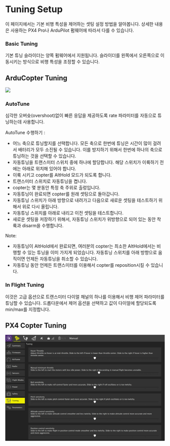 # Tuning Setup

이 페이지에서는 기본 비행 특성을 제어하는 셋팅 설정 방법을 알아봅니다. 상세한 내용은 사용하는 PX4 Pro나 ArduPilot 펌웨어에 따라서 다를 수 있습니다.

### Basic Tuning

기본 튜닝 슬라이더는 양쪽 펌웨어에서 지원됩니다. 슬라이더를 왼쪽에서 오른쪽으로 이동시키는 방식으로 비행 특성을 조정할 수 있습니다.

## ArduCopter Tuning

![](../../assets/setup/APMTuningCopter.jpg)

### AutoTune

심각한 오버슛(overshoot)없이 빠른 응답을 제공하도록 rate 파라미터를 자동으로 튜닝하는데 사용합니다.

AutoTune 수행하기 :

* 어느 축으로 튜닝할지를 선택합니다. 모든 축으로 한번에 튜닝은 시간이 많이 걸려서 배터리가 모두 소진될 수 있습니다. 이를 방지하기 위해서 한번에 하나의 축으로 튜닝하는 것을 선택할 수 있습니다.
* 자동튜닝을 트랜스미터 스위치 중에 하나에 할당합니다. 해당 스위치가 이륙하기 전에는 아래로 위치해 있어야 합니다.
* 이륙 시키고 copter를 AltHold 모드가 되도록 합니다.
* 트랜스미터 스위치로 자동튜닝을 켭니다.
* copter는 몇 분동안 특정 축 주위로 출렁입니다.
* 자동튜닝이 완료되면 copter를 원래 셋팅으로 돌아갑니다.
* 자동튜닝 스위치가 아래 방향으로 내려가고 다음으로 새로운 셋팅을 테스트하기 위해서 위로 다시 올립니다.
* 자동튜닝 스위치를 아래로 내리고 이전 셋팅을 테스트합니다.
* 새로운 셋팅을 저장하기 위해서, 자동튜닝 스위치가 위방향으로 되어 있는 동안 착륙과 disarm을 수행합니다.

Note:

* 자동튜닝이 AltHold에서 완료되면, 여러분의 copter는 최소한 AltHold에서는 비행할 수 있는 튜닝을 이미 가지게 되었습니다.
자동튜닝 스위치를 아래 방향으로 움직이면 언제든 자동튜닝을 취소할 수 있습니다.
* 자동튜닝 동안 언제든 트랜스미터를 이용해서 copter를 reposition시킬 수 있습니다.

### In Flight Tuning

이것은 고급 옵션으로 트랜스미터 다이얼 채널의 하나를 이용해서 비행 제어 파라미터를 튜닝할 수 있습니다. 드롭다운에서 제어 옵션을 선택하고 값이 다이얼에 할당되도록 min/max를 지정합니다.

## PX4 Copter Tuning

![](../../assets/setup/PX4TuningCopter.jpg)

